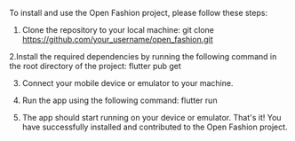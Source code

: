 To install and use the Open Fashion project, please follow these steps:

1. Clone the repository to your local machine:
git clone https://github.com/your_username/open_fashion.git

2.Install the required dependencies by running the following command in the root directory of the project:
flutter pub get

3. Connect your mobile device or emulator to your machine. 
4. Run the app using the following command:
flutter run

5. The app should start running on your device or emulator.
That's it! You have successfully installed and contributed to the Open Fashion project.
